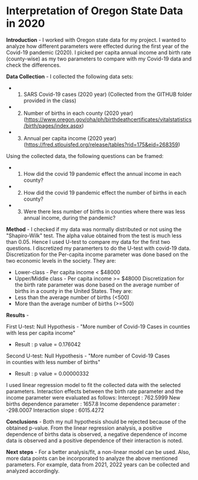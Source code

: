 # Interpretation of Oregon State Data in 2020
**Introduction** - 
I worked with Oregon state data for my project. I wanted to analyze how different parameters were effected during the first year of the Covid-19 pandemic (2020). I picked per capita annual income and birth rate (county-wise) as my two parameters to compare with my Covid-19 data and check the differences. 

**Data Collection** - 
I collected the following data sets:
* 1. SARS Covid-19 cases (2020 year) (Collected from the GITHUB folder provided in the class)
* 2. Number of births in each county (2020 year) (https://www.oregon.gov/oha/ph/birthdeathcertificates/vitalstatistics/birth/pages/index.aspx)
* 3. Annual per capita income (2020 year) (https://fred.stlouisfed.org/release/tables?rid=175&eid=268359)

Using the collected data, the following questions can be framed:
* 1. How did the covid 19 pandemic effect the annual income in each county?
* 2. How did the covid 19 pandemic effect the number of births in each county?
* 3. Were there less number of births in counties where there was less annual income, during the pandemic?

**Method** - 
I checked if my data was normally distributed or not using the "Shapiro-Wilk" test. The alpha value obtained from the test is much less than 0.05. Hence I used U-test to compare my data for the first two questions. I discretized my paramerters to do the U-test with covid-19 data. Discretization for the Per-capita income parameter was done based on the two economic levels in the society. They are:
* Lower-class - Per capita income < $48000
* Upper/Middle class - Per capita income >= $48000
Discretization for the birth rate parameter was done based on the average number of births in a county in the United States. They are:
* Less than the average number of births (<500)
* More than the average number of births (>=500)


**Results** -

First U-test:
Null Hypothesis - "More number of Covid-19 Cases in counties with less per capita income"
* Result : p value = 0.176042

Second U-test:
Null Hypothesis - "More number of Covid-19 Cases in counties with less number of births"
* Result : p value = 0.00000332


I used linear regression model to fit the collected data with the selected parameters. Interaction effects between the birth rate parameter and the income parameter were evaluated as follows:
Intercept : 762.5999
New births dependence parameter : 1657.8
Income dependence parameter : -298.0007
Interaction slope : 6015.4272

**Conclusions** - 
Both my null hypothesis should be rejected because of the obtained p-value. From the linear regression analysis, a positive dependence of births data is observed, a negative dependence of income data is observed and a positive dependence of their interaction is noted.


**Next steps** - 
For a better analysis/fit, a non-linear model can be used. Also, more data points can be incorporated to analyze the above mentioned parameters. For example, data from 2021, 2022 years can be collected and analyzed accordingly.
